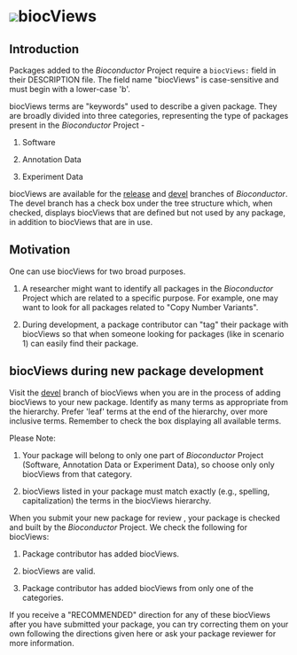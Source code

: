 # ![](/images/icons/magnifier.gif)biocViews

## Introduction

Packages added to the _Bioconductor_ Project require a `biocViews:`
field in their DESCRIPTION file.  The field name "biocViews" is
case-sensitive and must begin with a lower-case 'b'.

biocViews terms are "keywords" used to describe a given package. They
are broadly divided into three categories, representing the type of
packages present in the _Bioconductor_ Project -

1. Software

2. Annotation Data

3. Experiment Data

biocViews are available for the [release][] and [devel][] branches of
_Bioconductor_. The devel branch has a check box under the tree
structure which, when checked, displays biocViews that are defined but
not used by any package, in addition to biocViews that are in use.

## Motivation

One can use biocViews for two broad purposes.

1. A researcher might want to identify all packages in the
   _Bioconductor_ Project which are related to a specific purpose.
   For example, one may want to look for all packages related to "Copy
   Number Variants".

2. During development, a package contributor can "tag" their package
   with biocViews so that when someone looking for packages (like in
   scenario 1) can easily find their package.

## biocViews during new package development

Visit the [devel][] branch of biocViews when you are in the process of
adding biocViews to your new package. Identify as many terms as
appropriate from the hierarchy. Prefer 'leaf' terms at the end of the
hierarchy, over more inclusive terms. Remember to check the box
displaying all available terms.

Please Note:

1. Your package will belong to only one part of _Bioconductor_ Project
   (Software, Annotation Data or Experiment Data), so choose only only
   biocViews from that category.

2. biocViews listed in your package must match exactly (e.g.,
   spelling, capitalization) the terms in the biocViews hierarchy.

When you submit your new package for review , your package is checked
and built by the _Bioconductor_ Project.  We check the following for
biocViews:

1. Package contributor has added biocViews.

2. biocViews are valid.

3. Package contributor has added biocViews from only one of the categories.

If you receive a "RECOMMENDED" direction for any of these biocViews
after you have submitted your package, you can try correcting them on
your own following the directions given here or ask your package
reviewer for more information.

[release]: http://bioconductor.org/packages/release/BiocViews.html
[devel]: http://bioconductor.org/packages/devel/BiocViews.html
